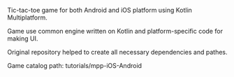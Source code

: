 Tic-tac-toe game for both Android and iOS platform using Kotlin Multiplatform.

Game use common engine written on Kotlin and platform-specific code for making UI.

Original repository helped to create all necessary dependencies and pathes.

Game catalog path: tutorials/mpp-iOS-Android
